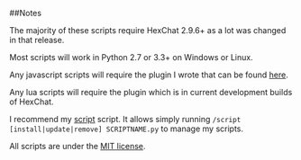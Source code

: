 ##Notes

The majority of these scripts require HexChat 2.9.6+ as a lot was changed in that release.

Most scripts will work in Python 2.7 or 3.3+ on Windows or Linux.

Any javascript scripts will require the plugin I wrote that can be found [here](https://github.com/TingPing/hexchat-javascript).

Any lua scripts will require the plugin which is in current development builds of HexChat.

I recommend my [script](./script.py) script. It allows simply running ```/script [install|update|remove] SCRIPTNAME.py``` to manage my scripts.

All scripts are under the [MIT license](/license).
